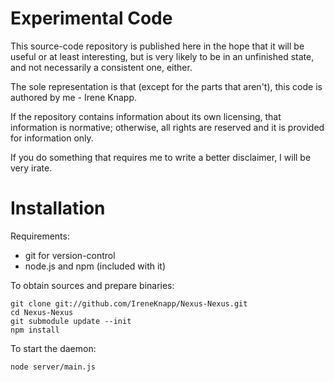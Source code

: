 Experimental Code
=================

This source-code repository is published here in the hope that it will be
useful or at least interesting, but is very likely to be in an unfinished
state, and not necessarily a consistent one, either.

The sole representation is that (except for the parts that aren't), this
code is authored by me - Irene Knapp.

If the repository contains information about its own licensing, that
information is normative; otherwise, all rights are reserved and it is
provided for information only.

If you do something that requires me to write a better disclaimer, I will be
very irate.


Installation
============

Requirements:
* git for version-control
* node.js and npm (included with it)

To obtain sources and prepare binaries:

    git clone git://github.com/IreneKnapp/Nexus-Nexus.git
    cd Nexus-Nexus
    git submodule update --init
    npm install

To start the daemon:

    node server/main.js

